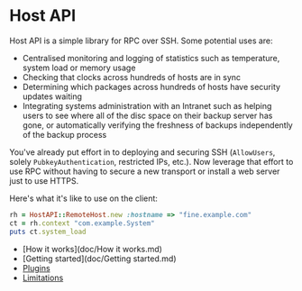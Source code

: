 
# Host API

Host API is a simple library for RPC over SSH.  Some potential uses are:

  + Centralised monitoring and logging of statistics such as temperature, system load or memory usage
  + Checking that clocks across hundreds of hosts are in sync
  + Determining which packages across hundreds of hosts have security updates waiting
  + Integrating systems administration with an Intranet such as helping users to see where all of the disc space on their backup server has gone, or automatically verifying the freshness of backups independently of the backup process

You've already put effort in to deploying and securing SSH (`AllowUsers`, solely `PubkeyAuthentication`, restricted IPs, etc.).  Now leverage that effort to use RPC without having to secure a new transport or install a web server just to use HTTPS.

Here's what it's like to use on the client:

```ruby
rh = HostAPI::RemoteHost.new :hostname => "fine.example.com"
ct = rh.context "com.example.System"
puts ct.system_load
```

 + [How it works](doc/How it works.md)
 + [Getting started](doc/Getting started.md)
 + [Plugins](doc/Plugins.md)
 + [Limitations](doc/Limitations.md)

